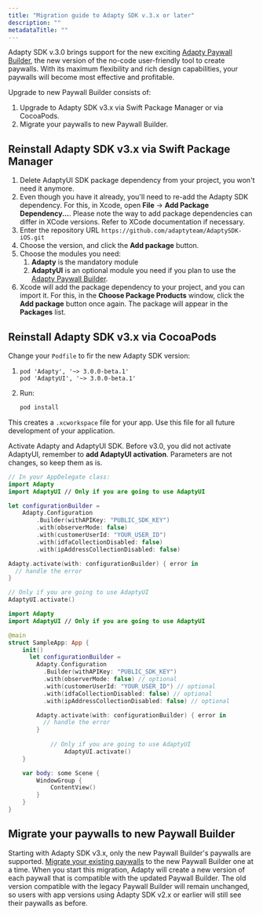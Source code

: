 ```yaml
---
title: "Migration guide to Adapty SDK v.3.x or later"
description: ""
metadataTitle: ""
---
```


Adapty SDK v.3.0 brings support for the new exciting [Adapty Paywall Builder](https://docs.adapty.io/v3.0/docs/adapty-paywall-builder), the new version of the no-code user-friendly tool to create paywalls. With its maximum flexibility and rich design capabilities, your paywalls will become most effective and profitable.

Upgrade to new Paywall Builder consists of:

1. Upgrade to Adapty SDK v3.x via Swift Package Manager or via CocoaPods.
2. Migrate your paywalls to new Paywall Builder.

## Reinstall Adapty SDK v3.x via Swift Package Manager

1. Delete AdaptyUI SDK package dependency from your project, you won't need it anymore.
2. Even though you have it already, you'll need to re-add the Adapty SDK dependency. For this, in Xcode, open **File** ->  **Add Package Dependency...**. Please note the way to add package dependencies can differ in XCode versions. Refer to XCode documentation if necessary.
3. Enter the repository URL `https://github.com/adaptyteam/AdaptySDK-iOS.git`
4. Choose the version, and click the **Add package** button. 
5. Choose the modules you need:
   1. **Adapty** is the mandatory module
   2. **AdaptyUI** is an optional module you need if you plan to use the [Adapty Paywall Builder](https://docs.adapty.io/v3.0/docs/adapty-paywall-builder).
6. Xcode will add the package dependency to your project, and you can import it. For this, in the **Choose Package Products** window, click the **Add package** button once again. The package will appear in the **Packages** list.

## Reinstall Adapty SDK v3.x via CocoaPods

Change your `Podfile` to fir the new Adapty SDK version:

1. ```shell title="Podfile"
   pod 'Adapty', '~> 3.0.0-beta.1'
   pod 'AdaptyUI', '~> 3.0.0-beta.1'
   ```

2. Run:

   ```sh title="Sh"
   pod install
   ```

This creates a `.xcworkspace` file for your app. Use this file for all future development of your application.

Activate Adapty and AdaptyUI SDK. Before v3.0, you did not activate AdaptyUI, remember to **add AdaptyUI activation**. Parameters are not changes, so keep them as is. 

```swift title="Swift"
// In your AppDelegate class:
import Adapty
import AdaptyUI // Only if you are going to use AdaptyUI

let configurationBuilder =
	Adapty.Configuration
		.Builder(withAPIKey: "PUBLIC_SDK_KEY")
		.with(observerMode: false)
		.with(customerUserId: "YOUR_USER_ID")
		.with(idfaCollectionDisabled: false)
		.with(ipAddressCollectionDisabled: false)

Adapty.activate(with: configurationBuilder) { error in
  // handle the error
}

// Only if you are going to use AdaptyUI
AdaptyUI.activate()
```
```swift title="SwiftUI"
import Adapty
import AdaptyUI // Only if you are going to use AdaptyUI

@main
struct SampleApp: App {
    init() 
      let configurationBuilder =
        Adapty.Configuration
          .Builder(withAPIKey: "PUBLIC_SDK_KEY")
          .with(observerMode: false) // optional
          .with(customerUserId: "YOUR_USER_ID") // optional
          .with(idfaCollectionDisabled: false) // optional
          .with(ipAddressCollectionDisabled: false) // optional

        Adapty.activate(with: configurationBuilder) { error in
          // handle the error
        }
			  
  			// Only if you are going to use AdaptyUI
				AdaptyUI.activate()
    }

    var body: some Scene {
        WindowGroup {
            ContentView()
        }
    }
}
```

## Migrate your paywalls to new Paywall Builder

Starting with Adapty SDK v3.x, only the new Paywall Builder's paywalls are supported. [Migrate your existing paywalls](https://docs.adapty.io/v3.0/docs/migration-to-new-paywall-builder) to the new Paywall Builder one at a time. When you start this migration, Adapty will create a new version of each paywall that is compatible with the updated Paywall Builder. The old version compatible with the legacy Paywall Builder will remain unchanged, so users with app versions using Adapty SDK v2.x or earlier will still see their paywalls as before.